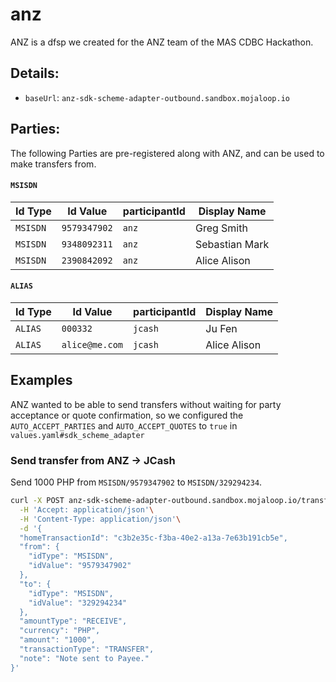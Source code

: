 # anz

ANZ is a dfsp we created for the ANZ team of the MAS CDBC Hackathon.

## Details:

- `baseUrl`: `anz-sdk-scheme-adapter-outbound.sandbox.mojaloop.io`

## Parties:

The following Parties are pre-registered along with ANZ, and can be used to make transfers from.

#### `MSISDN`
| Id Type | Id Value | participantId |Display Name |
| --- | --- | --- | --- |
| `MSISDN` | `9579347902`  | `anz`   | Greg Smith |
| `MSISDN` | `9348092311`  | `anz`   | Sebastian Mark |
| `MSISDN` | `2390842092`  | `anz`   | Alice Alison |

#### `ALIAS`

| Id Type | Id Value | participantId |Display Name |
| --- | --- | --- | --- |
| `ALIAS` | `000332`       | `jcash`   | Ju Fen |
| `ALIAS` | `alice@me.com` | `jcash`   | Alice Alison |


## Examples

ANZ wanted to be able to send transfers without waiting for party acceptance
or quote confirmation, so we configured the `AUTO_ACCEPT_PARTIES` and 
`AUTO_ACCEPT_QUOTES` to `true` in  `values.yaml#sdk_scheme_adapter`

### Send transfer from ANZ -> JCash

Send 1000 PHP from `MSISDN/9579347902` to `MSISDN/329294234`. 

```bash
curl -X POST anz-sdk-scheme-adapter-outbound.sandbox.mojaloop.io/transfers\
  -H 'Accept: application/json'\
  -H 'Content-Type: application/json'\
  -d '{
  "homeTransactionId": "c3b2e35c-f3ba-40e2-a13a-7e63b191cb5e",
  "from": {
    "idType": "MSISDN",
    "idValue": "9579347902"
  },
  "to": {
    "idType": "MSISDN",
    "idValue": "329294234"
  },
  "amountType": "RECEIVE",
  "currency": "PHP",
  "amount": "1000",
  "transactionType": "TRANSFER",
  "note": "Note sent to Payee."
}'
```